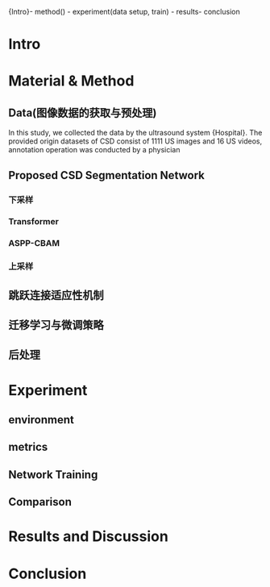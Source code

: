 {Intro}- method() - experiment(data setup, train) - results- conclusion
# Intro
# Material & Method

## Data(图像数据的获取与预处理)

In this study, we collected the data by the ultrasound system {Hospital}.
The provided origin datasets of CSD consist of 1111 US images and 16 US videos, annotation operation was conducted by a physician 
## Proposed CSD Segmentation Network 

### 下采样

### Transformer

### ASPP-CBAM

### 上采样

## 跳跃连接适应性机制

## 迁移学习与微调策略

## 后处理

# Experiment 

## environment

## metrics

## Network Training

## Comparison

# Results and Discussion

# Conclusion








